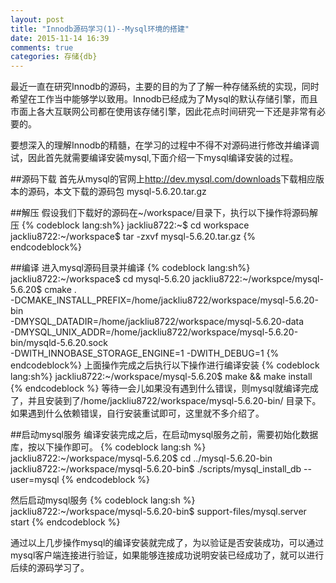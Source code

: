```yaml
---
layout: post
title: "Innodb源码学习(1)--Mysql环境的搭建"
date: 2015-11-14 16:39
comments: true
categories: 存储{db}
---
```


最近一直在研究Innodb的源码，主要的目的为了了解一种存储系统的实现，同时希望在工作当中能够学以致用。Innodb已经成为了Mysql的默认存储引擎，而且市面上各大互联网公司都在使用该存储引擎，因此花点时间研究一下还是非常有必要的。

要想深入的理解Innodb的精髓，在学习的过程中不得不对源码进行修改并编译调试，因此首先就需要编译安装mysql,下面介绍一下mysql编译安装的过程。

##源码下载
首先从mysql的官网上<http://dev.mysql.com/downloads>下载相应版本的源码，本文下载的源码包 mysql-5.6.20.tar.gz

##解压
假设我们下载好的源码在~/workspace/目录下，执行以下操作将源码解压
{% codeblock lang:sh%}
jackliu8722:~$ cd workspace
jackliu8722:~/workspace$ tar -zxvf mysql-5.6.20.tar.gz
{% endcodeblock%}

##编译
进入mysql源码目录并编译
{% codeblock lang:sh%}
jackliu8722:~/workspace$ cd mysql-5.6.20
jackliu8722:~/workspce/mysql-5.6.20$ cmake . \
        -DCMAKE_INSTALL_PREFIX=/home/jackliu8722/workspace/mysql-5.6.20-bin \        -DMYSQL_DATADIR=/home/jackliu8722/workspace/mysql-5.6.20-data \        -DMYSQL_UNIX_ADDR=/home/jackliu8722/workspace/mysql-5.6.20-bin/mysqld-5.6.20.sock \        -DWITH_INNOBASE_STORAGE_ENGINE=1 -DWITH_DEBUG=1
{% endcodeblock%}
上面操作完成之后执行以下操作进行编译安装
{% codeblock lang:sh%}
jackliu8722:~/workspace/mysql-5.6.20$ make && make install
{% endcodeblock %}
等待一会儿如果没有遇到什么错误，则mysql就编译完成了，并且安装到了/home/jackliu8722/workspace/mysql-5.6.20-bin/ 目录下。如果遇到什么依赖错误，自行安装重试即可，这里就不多介绍了。

##启动mysql服务
编译安装完成之后，在启动mysql服务之前，需要初始化数据库，按以下操作即可。
{% codeblock lang:sh %}
jackliu8722:~/workspace/mysql-5.6.20$ cd ../mysql-5.6.20-bin
jackliu8722:~/workspace/mysql-5.6.20-bin$ ./scripts/mysql_install_db --user=mysql
{% endcodeblock %}

然后启动mysql服务
{% codeblock lang:sh %}
jackliu8722:~/workspace/mysql-5.6.20-bin$ support-files/mysql.server start
{% endcodeblock %}

通过以上几步操作mysql的编译安装就完成了，为以验证是否安装成功，可以通过mysql客户端连接进行验证，如果能够连接成功说明安装已经成功了，就可以进行后续的源码学习了。




